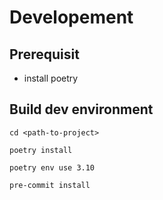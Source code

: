 # Developement
## Prerequisit
- install poetry

## Build dev environment
```
cd <path-to-project>

poetry install

poetry env use 3.10

pre-commit install
```